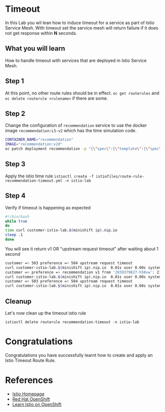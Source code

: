 # Timeout

In this Lab you wil lean how to induce timeout for a service as part of Istio Service Mesh.  With timeout set the service mesh will return failure if it does not get response within **N** seconds.

## What you will learn

How to handle timeout with services that are deployed in Istio Service Mesh.

## Step 1

At this point, no other route rules should be in effect. `oc get routerules` and `oc delete routerule <rulename>` if there are some.

## Step 2

Change the configuration of `recommendation` service to use the docker image `recommendation:L5-v2` which has the time simulation code.

```sh
CONTAINER_NAME="recommendation"
IMAGE="recommendation:v2d"
oc patch deployment recommendation -p "{\"spec\":{\"template\":{\"spec\":{\"containers\":[{\"name\":\"${CONTAINER_NAME}\",\"image\":\"${IMAGE}\"}]}}}}"
```

## Step 3

Apply  the istio time rule `istioctl create -f istiofiles/route-rule-recommendation-timeout.yml -n istio-lab`

## Step 4

Verify if timeout is happening as expected 

```sh
#!/bin/bash
while true
do
time curl customer-istio-lab.$(minishift ip).nip.io
sleep .1
done
```

You will see it return v1 OR "upstream request timeout" after waiting about 1 second

```sh
customer => 503 preference => 504 upstream request timeout
curl customer-istio-lab.$(minishift ip).nip.io  0.01s user 0.00s system 0% cpu 1.035 total
customer => preference => recommendation v1 from '2039379827-h58vw': 210
curl customer-istio-lab.$(minishift ip).nip.io  0.01s user 0.00s system 36% cpu 0.025 total
customer => 503 preference => 504 upstream request timeout
curl customer-istio-lab.$(minishift ip).nip.io  0.01s user 0.00s system 0% cpu 1.034 total
```

## Cleanup 

Let's now clean up the timeout istio rule

`istioctl delete routerule recommendation-timeout -n istio-lab`

# Congratulations

Congratulations you have successfully learnt how to create and apply an Istio Timeout Route Rule.

# References

* [Istio Homepage](https://istio.io)
* [Red Hat OpenShift](https://openshift.com)
* [Learn Istio on OpenShift](https://learn.openshift.com/servicemesh)

